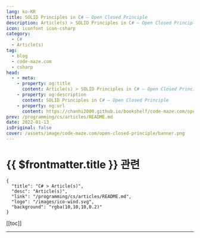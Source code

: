 ```yaml
---
lang: ko-KR
title: SOLID Principles in C# – Open Closed Principle
description: Article(s) > SOLID Principles in C# – Open Closed Principle
icon: iconfont icon-csharp
category: 
  - C#
  - Article(s)
tag: 
  - blog
  - code-maze.com
  - csharp
head:  
  - - meta:
    - property: og:title
      content: Article(s) > SOLID Principles in C# – Open Closed Principle
    - property: og:description
      content: SOLID Principles in C# – Open Closed Principle
    - property: og:url
      content: https://chanhi2000.github.io/bookshelf/code-maze.com/open-closed-principle.html
prev: /programming/cs/articles/README.md
date: 2022-01-13
isOriginal: false
cover: /assets/image/code-maze.com/open-closed-principle/banner.png
---
```


# {{ $frontmatter.title }} 관련

```component VPCard
{
  "title": "C# > Article(s)",
  "desc": "Article(s)",
  "link": "/programming/cs/articles/README.md",
  "logo": "/images/ico-wind.svg",
  "background": "rgba(10,10,10,0.2)"
}
```

[[toc]]

---

<SiteInfo
  name="SOLID Principles in C# – Open Closed Principle"
  desc="In this article you will learn about Open Closed Principle, how to implement it step by step and why it is important while developing a project."
  url="https://code-maze.com/open-closed-principle/"
  logo="/assets/image/code-maze.com/favicon.png"
  preview="/assets/image/open-closed-principle/banner.png"/>

<!-- TODO: 작성 -->
